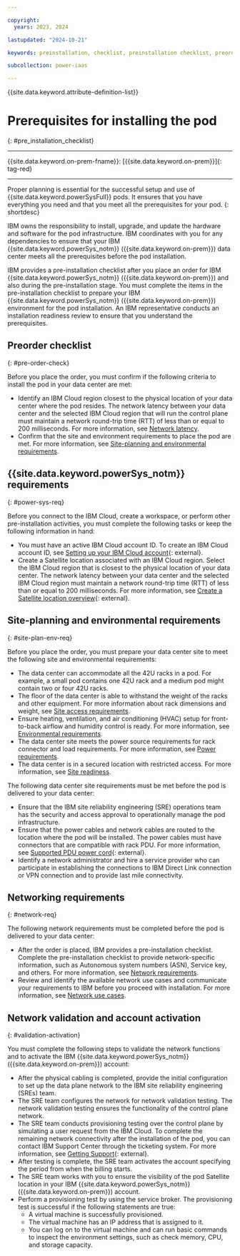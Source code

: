 ```yaml
---

copyright:
  years: 2023, 2024

lastupdated: "2024-10-21"

keywords: preinstallation, checklist, preinstallation checklist, preorder, site-readiness, {{site.data.keyword.powerSys_notm}} as a service, private cloud, network validation, account activation

subcollection: power-iaas

---
```


{{site.data.keyword.attribute-definition-list}}

# Prerequisites for installing the pod
{: #pre_installation_checklist}

---



{{site.data.keyword.on-prem-fname}}: [{{site.data.keyword.on-prem}}]{: tag-red}


---

Proper planning is essential for the successful setup and use of {{site.data.keyword.powerSysFull}} pods. It ensures that you have everything you need and that you meet all the prerequisites for your pod.
{: shortdesc}

IBM owns the responsibility to install, upgrade, and update the hardware and software for the pod infrastructure. IBM coordinates with you for any dependencies to ensure that your IBM {{site.data.keyword.powerSys_notm}} ({{site.data.keyword.on-prem}}) data center meets all the prerequisites before the pod installation.

IBM provides a pre-installation checklist after you place an order for IBM {{site.data.keyword.powerSys_notm}} ({{site.data.keyword.on-prem}}) and also during the pre-installation stage. You must complete the items in the pre-installation checklist to prepare your IBM {{site.data.keyword.powerSys_notm}} ({{site.data.keyword.on-prem}}) environment for the pod installation. An IBM representative conducts an installation readiness review to ensure that you understand the prerequisites.

## Preorder checklist
{: #pre-order-check}

Before you place the order, you must confirm if the following criteria to install the pod in your data center are met:
*  Identify an IBM Cloud region closest to the physical location of your data center where the pod resides. The network latency between your data center and the selected IBM Cloud region that will run the control plane must maintain a network round-trip time (RTT) of less than or equal to 200 milliseconds. For more information, see [Network latency](/docs/power-iaas?topic=power-iaas-network_latency_main).
*  Confirm that the site and environment requirements to place the pod are met. For more information, see [Site-planning and environmental requirements](/docs/power-iaas?topic=power-iaas-pre_installation_checklist#site-plan-env-req).

## {{site.data.keyword.powerSys_notm}} requirements
{: #power-sys-req}

Before you connect to the IBM Cloud, create a workspace, or perform other pre-installation activities, you must complete the following tasks or keep the following information in hand:
*  You must have an active IBM Cloud account ID. To create an IBM Cloud account ID, see [Setting up your IBM Cloud account](https://cloud.ibm.com/docs/account?topic=account-account-getting-started){: external}.
*  Create a Satellite location associated with an IBM Cloud region. Select the IBM Cloud region that is closest to the physical location of your data center. The network latency between your data center and the selected IBM Cloud region must maintain a network round-trip time (RTT) of less than or equal to 200 milliseconds. For more information, see [Create a Satellite location overview](https://cloud.ibm.com/docs/satellite?topic=satellite-locations){: external}.

## Site-planning and environmental requirements
{: #site-plan-env-req}

Before you place the order, you must prepare your data center site to meet the following site and environmental requirements:
*  The data center can accommodate all the 42U racks in a pod. For example, a small pod contains one 42U rack and a medium pod might contain two or four 42U racks.
*  The floor of the data center is able to withstand the weight of the racks and other equipment. For more information about rack dimensions and weight, see [Site access requirements](/docs/power-iaas?topic=power-iaas-site-access-requirements).
*  Ensure heating, ventilation, and air conditioning (HVAC) setup for front-to-back airflow and humidity control is ready. For more information, see [Environmental requirements](/docs/power-iaas?topic=power-iaas-environmental-requirements).
*  The data center site meets the power source requirements for rack connector and load requirements. For more information, see [Power requirements](/docs/power-iaas?topic=power-iaas-power-requirements).
*  The data center is in a secured location with restricted access. For more information, see [Site readiness](/docs/power-iaas?topic=power-iaas-site-readiness).

The following data center site requirements must be met before the pod is delivered to your data center:
*  Ensure that the IBM site reliability engineering (SRE) operations team has the security and access approval to operationally manage the pod infrastructure.
*  Ensure that the power cables and network cables are routed to the location where the pod will be installed. The power cables must have connectors that are compatible with rack PDU. For more information, see [Supported PDU power cord](https://www.ibm.com/docs/en/power9/0009-ESS?topic=pr-supported-pdu-power-cords){: external}.
*  Identify a network administrator and hire a service provider who can participate in establishing the connections to IBM Direct Link connection or VPN connection and to provide last mile connectivity.

## Networking requirements
{: #network-req}

The following network requirements must be completed before the pod is delivered to your data center:
*  After the order is placed, IBM provides a pre-installation checklist. Complete the pre-installation checklist to provide network-specific information, such as Autonomous system numbers (ASN), Service key, and others. For more information, see [Network requirements](/docs/power-iaas?topic=power-iaas-network-requirements).
*  Review and identify the available network use cases and communicate your requirements to IBM before you proceed with installation. For more information, see [Network use cases](/docs/power-iaas?topic=power-iaas-network_use_cases).

## Network validation and account activation
{: #validation-activation}

You must complete the following steps to validate the network functions and to activate the IBM {{site.data.keyword.powerSys_notm}} ({{site.data.keyword.on-prem}}) account:

* After the physical cabling is completed, provide the initial configuration to set up the data plane network to the IBM site reliability engineering (SREs) team.
* The SRE team configures the network for network validation testing.
    The network validation testing ensures the functionality of the control plane network.
* The SRE team conducts provisioning testing over the control plane by simulating a user request from the IBM Cloud.
    To complete the remaining network connectivity after the installation of the pod, you can contact IBM Support Center through the ticketing system. For more information, see [Getting Support](https://cloud.ibm.com/docs/get-support?topic=get-support-using-avatar&interface=ui){: external}.
* After testing is complete, the SRE team activates the account specifying the period from when the billing starts.
* The SRE team works with you to ensure the visibility of the pod Satellite location in your IBM {{site.data.keyword.powerSys_notm}} ({{site.data.keyword.on-prem}}) account.
* Perform a provisioning test by using the service broker. The provisioning test is successful if the following statements are true:
    * A virtual machine is successfully provisioned.
    * The virtual machine has an IP address that is assigned to it.
    * You can log on to the virtual machine and can run basic commands to inspect the environment settings, such as check memory, CPU, and storage capacity.
